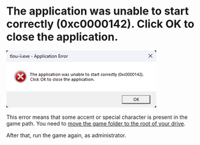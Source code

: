 # The application was unable to start correctly (0xc0000142). Click OK to close the application.

![0xc0000142](assets/errors/0xc0000142.png)

This error means that some accent or special character is present in the game path. You need to [move the game folder to the root of your drive](root-drive.md).

After that, run the game again, as administrator.